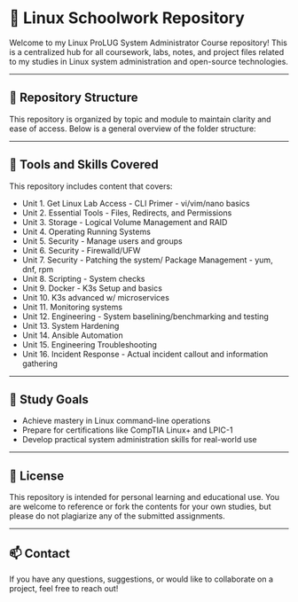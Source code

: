 # 🐧 Linux Schoolwork Repository

Welcome to my Linux ProLUG System Administrator Course repository! This is a centralized hub for all coursework, labs, notes, and project files related to my studies in Linux system administration and open-source technologies.

---

## 📂 Repository Structure

This repository is organized by topic and module to maintain clarity and ease of access. Below is a general overview of the folder structure:


---

## 🔧 Tools and Skills Covered

This repository includes content that covers:

- Unit 1.	Get Linux Lab Access - CLI Primer - vi/vim/nano basics
- Unit 2.	Essential Tools - Files, Redirects, and Permissions
- Unit 3.	Storage - Logical Volume Management and RAID
- Unit 4.	Operating Running Systems
- Unit 5.	Security - Manage users and groups
- Unit 6.	Security - Firewalld/UFW
- Unit 7.	Security - Patching the system/ Package Management - yum, dnf, rpm
- Unit 8.	Scripting - System checks
- Unit 9.	Docker - K3s Setup and basics
- Unit 10.	K3s advanced w/ microservices
- Unit 11.	Monitoring systems
- Unit 12.	Engineering - System baselining/benchmarking and testing
- Unit 13.	System Hardening
- Unit 14.	Ansible Automation
- Unit 15.	Engineering Troubleshooting
- Unit 16.	Incident Response - Actual incident callout and information gathering

---

## 🧠 Study Goals

- Achieve mastery in Linux command-line operations
- Prepare for certifications like CompTIA Linux+ and LPIC-1
- Develop practical system administration skills for real-world use

---

## 📘 License

This repository is intended for personal learning and educational use. You are welcome to reference or fork the contents for your own studies, but please do not plagiarize any of the submitted assignments.

---

## 📫 Contact

If you have any questions, suggestions, or would like to collaborate on a project, feel free to reach out!


